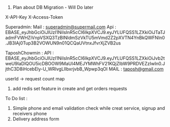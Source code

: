 1. Plan about DB Migration - Will Do later


X-API-Key
X-Access-Token


Superadmin:
Mail : superadmin@supermail.com
Api : EBASE_eyJhbGciOiJIUzI1NiIsInR5cCI6IkpXVCJ9.eyJYLUFQSS1LZXkiOiJTaTJadmFVWHZiVnpVSXQ3TzBINldmSzVkTU5mVmd2Z2pXVTN4YnBkQWFNIn0.JB3IAj0Tup3B2VOWUN9n01QCQaUVtnxJfvrXjZVB2us


TaposhChowmin :
API : EBASE_eyJhbGciOiJIUzI1NiIsInR5cCI6IkpXVCJ9.eyJYLUFQSS1LZXkiOiJvb2tweU9IaDlQOU5icDBOOW9MaUI4MEJYMWhFV21KQjZIbW9PRDVEZzIwIn0.JjthC3D8iHcebEly-U_WRIvgLlIbxrjvbB_Wpwp3qOI
MAIL : taposh@gmail.com

userId -> request count map

1. add redis set feature in create and get orders requests



To Do list :
1. Simple phone and email validation check while creat service, signup and receivers phone
2. Delivery address form
